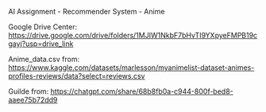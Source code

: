 AI Assignment - Recommender System - Anime

Google Drive Center:
https://drive.google.com/drive/folders/1MJIW1NkbF7bHvTI9YXpyeFMPB19cgayj?usp=drive_link

Anime_data.csv from: 
https://www.kaggle.com/datasets/marlesson/myanimelist-dataset-animes-profiles-reviews/data?select=reviews.csv

Guilde from: 
https://chatgpt.com/share/68b8fb0a-c944-800f-bed8-aaee75b72dd9
